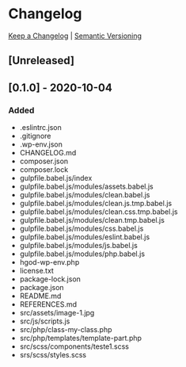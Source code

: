 # Changelog

[Keep a Changelog](https://keepachangelog.com/) | [Semantic Versioning](https://semver.org/)

## [Unreleased]

## [0.1.0] - 2020-10-04

### Added

- .eslintrc.json
- .gitignore
- .wp-env.json
- CHANGELOG.md
- composer.json
- composer.lock
- gulpfile.babel.js/index
- gulpfile.babel.js/modules/assets.babel.js
- gulpfile.babel.js/modules/clean.babel.js
- gulpfile.babel.js/modules/clean.js.tmp.babel.js
- gulpfile.babel.js/modules/clean.css.tmp.babel.js
- gulpfile.babel.js/modules/clean.tmp.babel.js
- gulpfile.babel.js/modules/css.babel.js
- gulpfile.babel.js/modules/eslint.babel.js
- gulpfile.babel.js/modules/js.babel.js
- gulpfile.babel.js/modules/php.babel.js
- hgod-wp-env.php
- license.txt
- package-lock.json
- package.json
- README.md
- REFERENCES.md
- src/assets/image-1.jpg
- src/js/scripts.js
- src/php/class-my-class.php
- src/php/templates/template-part.php
- src/scss/components/teste1.scss
- srs/scss/styles.scss
